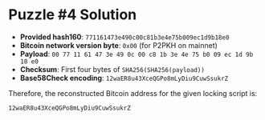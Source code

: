 # Puzzle #4 Solution

- **Provided hash160**: `771161473e490c00c81b3e4e75b009ec1d9b18e0`
- **Bitcoin network version byte**: `0x00` (for P2PKH on mainnet)
- **Payload**: `00 77 11 61 47 3e 49 0c 00 c8 1b 3e 4e 75 b0 09 ec 1d 9b 18 e0`
- **Checksum**: First four bytes of `SHA256(SHA256(payload))`
- **Base58Check encoding**: `12waER8u43XceQGPo8mLyDiu9CuwSsukrZ`

Therefore, the reconstructed Bitcoin address for the given locking script is:

```
12waER8u43XceQGPo8mLyDiu9CuwSsukrZ
```
